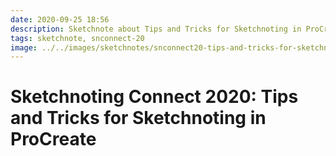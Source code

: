 ```yaml
---
date: 2020-09-25 18:56
description: Sketchnote about Tips and Tricks for Sketchnoting in ProCreate
tags: sketchnote, snconnect-20
image: ../../images/sketchnotes/snconnect20-tips-and-tricks-for-sketchnoting-in-procreate-small.jpg
---
```


# Sketchnoting Connect 2020: Tips and Tricks for Sketchnoting in ProCreate
